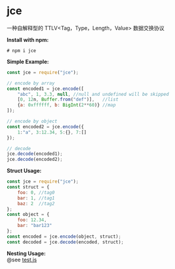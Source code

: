 # **jce**
  
一种自解释型的 TTLV<Tag，Type，Length，Value> 数据交换协议

**Install with npm:**

```shell
# npm i jce
```

**Simple Example:**

```js
const jce = require("jce");

// encode by array
const encoded1 = jce.encode([
    "abc", 1, 3.3, null, //null and undefined will be skipped
    [0, 12n, Buffer.from("def")],   //list
    {a: 0xffffff, b: BigInt(2**60)} //map
]);

// encode by object
const encoded2 = jce.encode({
    1:"a", 3:12.34, 5:{}, 7:[]
});

// decode
jce.decode(encoded1);
jce.decode(encoded2);
```

**Struct Usage:**

```js
const jce = require("jce");
const struct = {
    foo: 0, //tag0
    bar: 1, //tag1
    baz: 2  //tag2
};
const object = {
    foo: 12.34,
    bar: "bar123"
};
const encoded = jce.encode(object, struct);
const decoded = jce.decode(encoded, struct);
```

**Nesting Usage:**  
@see [test.js](./test.js)
